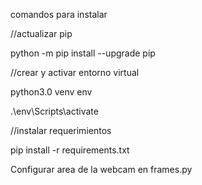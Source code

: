 comandos para instalar

//actualizar pip

python -m pip install --upgrade pip

//crear y activar entorno virtual

python3.0 venv env

.\env\Scripts\activate

//instalar requerimientos

pip install -r requirements.txt


Configurar area de la webcam en frames.py
